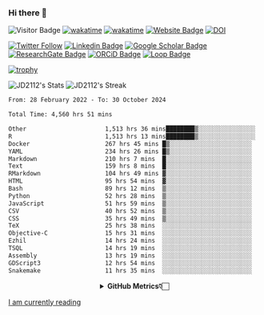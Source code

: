 ### Hi there 👋
![Visitor Badge](https://visitor-badge.laobi.icu/badge?page_id=JD2112.JD2112)
[![wakatime](https://github.com/JD2112/JD2112/actions/workflows/waka-readme.yml/badge.svg)](https://github.com/JD2112/JD2112/actions/workflows/waka-readme.yml)
[![wakatime](https://wakatime.com/badge/user/fe95275f-909a-4147-a45d-624981173898.svg)](https://wakatime.com/@fe95275f-909a-4147-a45d-624981173898)
[![Website Badge](https://img.shields.io/badge/website-informational?style=flat-square)](http://jyotirmoydas.netlify.app)
[![DOI](https://zenodo.org/badge/668165851.svg)](https://zenodo.org/doi/10.5281/zenodo.11104069)

[![Twitter Follow](https://img.shields.io/twitter/follow/jyotirmoy21?style=social)](https://twitter.com/jyotirmoy21)
[![Linkedin Badge](https://img.shields.io/badge/-jyotirmoy-blue?style=plastic&logo=Linkedin&logoColor=white&link=https://www.linkedin.com/in/dasjyotirmoy/)](https://www.linkedin.com/in/dasjyotirmoy/)
[![Google Scholar Badge](https://img.shields.io/badge/-jyotirmoy-blue?style=plastic&logo=GoogleScholar&logoColor=white&link=https://scholar.google.se/citations?user=IMBYOv8AAAAJ&hl=en)](https://scholar.google.se/citations?user=IMBYOv8AAAAJ&hl=en)
[![ResearchGate Badge](https://img.shields.io/badge/-jyotirmoy-cyan?style=plastic&logo=ResearchGate&logoColor=white&link=https://www.researchgate.net/profile/Jyotirmoy-Das-3)](https://www.researchgate.net/profile/Jyotirmoy-Das-3)
[![ORCiD Badge](https://img.shields.io/badge/-jyotirmoy-green?style=plastic&logo=orcid&logoColor=white&link=https://orcid.org/0000-0002-5649-4658)](https://orcid.org/0000-0002-5649-4658)
[![Loop Badge](https://img.shields.io/badge/-jyotirmoy-orange?style=plastic&logo=Loop&logoColor=white&link=https://loop.frontiersin.org/people/1519976/overview)](https://loop.frontiersin.org/people/1519976/overview)

[![trophy](https://github-profile-trophy.vercel.app/?username=JD2112)](https://github.com/ryo-ma/github-profile-trophy)

<!--
**JD2112/JD2112** is a ✨ _special_ ✨ repository because its `README.md` (this file) appears on your GitHub profile.

Here are some ideas to get you started:

- 🔭 I’m currently working on ...
- 🌱 I’m currently learning ...
- 👯 I’m looking to collaborate on ...
- 🤔 I’m looking for help with ...
- 💬 Ask me about ...
- 📫 How to reach me: ...
- 😄 Pronouns: ...
- ⚡ Fun fact: ...
![JD2112's Top Languages](https://github-readme-stats.vercel.app/api/top-langs/?username=JD2112&theme=vue-dark&show_icons=true&hide_border=true&layout=compact)
-->
![JD2112's Stats](https://github-readme-stats.vercel.app/api?username=JD2112&theme=vue-dark&show_icons=true&hide_border=true&count_private=true)
![JD2112's Streak](https://github-readme-streak-stats.herokuapp.com/?user=JD2112&theme=vue-dark&hide_border=true)





<!--START_SECTION:waka-->

```txt
From: 28 February 2022 - To: 30 October 2024

Total Time: 4,560 hrs 51 mins

Other                      1,513 hrs 36 mins████████▒░░░░░░░░░░░░░░░░   33.19 %
R                          1,513 hrs 13 mins████████▒░░░░░░░░░░░░░░░░   33.18 %
Docker                     267 hrs 45 mins █▒░░░░░░░░░░░░░░░░░░░░░░░   05.87 %
YAML                       234 hrs 26 mins █▒░░░░░░░░░░░░░░░░░░░░░░░   05.14 %
Markdown                   210 hrs 7 mins  █░░░░░░░░░░░░░░░░░░░░░░░░   04.61 %
Text                       159 hrs 8 mins  █░░░░░░░░░░░░░░░░░░░░░░░░   03.49 %
RMarkdown                  104 hrs 49 mins ▓░░░░░░░░░░░░░░░░░░░░░░░░   02.30 %
HTML                       95 hrs 54 mins  ▓░░░░░░░░░░░░░░░░░░░░░░░░   02.10 %
Bash                       89 hrs 12 mins  ▒░░░░░░░░░░░░░░░░░░░░░░░░   01.96 %
Python                     52 hrs 28 mins  ▒░░░░░░░░░░░░░░░░░░░░░░░░   01.15 %
JavaScript                 51 hrs 59 mins  ▒░░░░░░░░░░░░░░░░░░░░░░░░   01.14 %
CSV                        40 hrs 52 mins  ▒░░░░░░░░░░░░░░░░░░░░░░░░   00.90 %
CSS                        35 hrs 49 mins  ▒░░░░░░░░░░░░░░░░░░░░░░░░   00.79 %
TeX                        25 hrs 38 mins  ░░░░░░░░░░░░░░░░░░░░░░░░░   00.56 %
Objective-C                15 hrs 31 mins  ░░░░░░░░░░░░░░░░░░░░░░░░░   00.34 %
Ezhil                      14 hrs 24 mins  ░░░░░░░░░░░░░░░░░░░░░░░░░   00.32 %
TSQL                       14 hrs 19 mins  ░░░░░░░░░░░░░░░░░░░░░░░░░   00.31 %
Assembly                   13 hrs 19 mins  ░░░░░░░░░░░░░░░░░░░░░░░░░   00.29 %
GDScript3                  12 hrs 54 mins  ░░░░░░░░░░░░░░░░░░░░░░░░░   00.28 %
Snakemake                  11 hrs 35 mins  ░░░░░░░░░░░░░░░░░░░░░░░░░   00.25 %
```

<!--END_SECTION:waka-->

<div align="center">
    <details>
        <summary><b>GitHub Metrics👇🏻</b></summary>
    <br>
        
[Get Details](https://metrics.lecoq.io/insights/JD2112)
    </details>
</div>

<a target="_blank" href="https://www.goodreads.com/user/show/21242415-jyotirmoy-das">I am currently reading</a>


